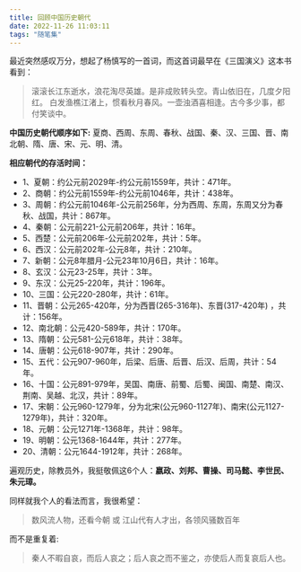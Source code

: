 ```yaml
---
title: 回顾中国历史朝代
date: 2022-11-26 11:03:11
tags: "随笔集"
---
```


最近突然感叹万分，想起了杨慎写的一首词，而这首词最早在《三国演义》这本书看到：
> 滚滚长江东逝水，浪花淘尽英雄。是非成败转头空。青山依旧在，几度夕阳红。
白发渔樵江渚上，惯看秋月春风。一壶浊酒喜相逢。古今多少事，都付笑谈中。

<!--more-->

**中国历史朝代顺序如下:**
夏商、西周、东周、春秋、战国、秦、汉、三国、晋、南北朝、隋、唐、宋、元、明、清。


**相应朝代的存活时间：**

- 1、夏朝：约公元前2029年-约公元前1559年，共计：471年。
- 2、商朝：约公元前1559年-约公元前1046年，共计：438年。
- 3、周朝：约公元前1046年-公元前256年，分为西周、东周，东周又分为春秋、战国，共计：867年。
- 4、秦朝：公元前221-公元前206年，共计：16年。
- 5、西楚：公元前206年-公元前202年，共计：5年。
- 6、西汉：公元前202年-公元8年，共计：210年。
- 7、新朝：公元8年腊月-公元23年10月6日，共计：16年。
- 8、玄汉：公元23-25年，共计：3年。
- 9、东汉：公元25-220年，共计：196年。
- 10、三国：公元220-280年，共计：61年。
- 11、晋朝：公元265-420年，分为西晋(265-316年)、东晋(317-420年) ，共计：156年。
- 12、南北朝：公元420-589年，共计：170年。
- 13、隋朝：公元581-公元618年，共计：38年。
- 14、唐朝：公元618-907年，共计：290年。
- 15、五代：公元907-960年，后梁、后唐、后晋、后汉、后周，共计：54年。
- 16、十国：公元891-979年，吴国、南唐、前蜀、后蜀、闽国、南楚、南汉、荆南、吴越、北汉，共计：89年。
- 17、宋朝：公元960-1279年，分为北宋(公元960-1127年)、南宋(公元1127-1279年)，共计：320年。
- 18、元朝：公元1271年-1368年，共计：98年。
- 19、明朝：公元1368-1644年，共计：277年。
- 20、清朝：公元1644-1912年，共计：268年。

遍观历史，除教员外，我挺敬佩这6个人：**嬴政、刘邦、曹操、司马懿、李世民、朱元璋。**

同样就我个人的看法而言，我很希望：
> 数风流人物，还看今朝 或 江山代有人才出，各领风骚数百年

而不是重复着:
> 秦人不暇自哀，而后人哀之；后人哀之而不鉴之，亦使后人而复哀后人也。
